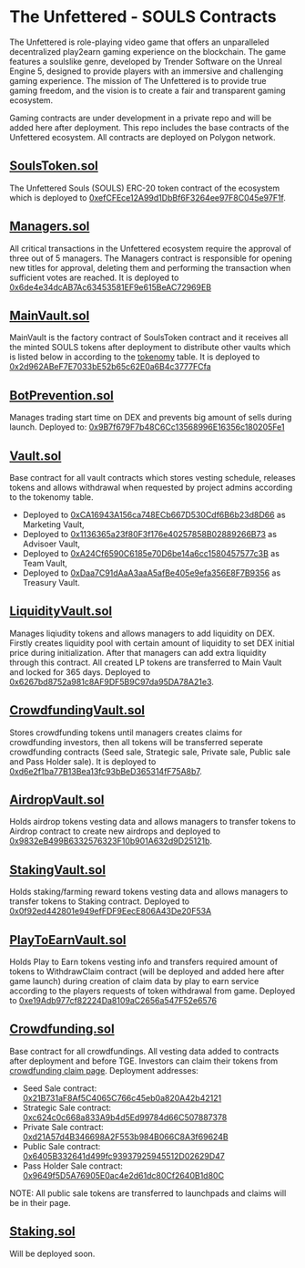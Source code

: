 # The Unfettered - SOULS Contracts
The Unfettered is role-playing video game that offers an unparalleled decentralized play2earn gaming experience on the blockchain. The game features a soulslike genre, developed by Trender Software on the Unreal Engine 5, designed to provide players with an immersive and challenging gaming experience. The mission of The Unfettered is to provide true gaming freedom, and the vision is to create a fair and transparent gaming ecosystem. 

Gaming contracts are under development in a private repo and will be added here after deployment. This repo includes the base contracts of the Unfettered ecosystem. All contracts are deployed on Polygon network.

## [SoulsToken.sol](https://github.com/unfetteredgame/Unfettered-Souls-Contracts/blob/main/contracts/SoulsToken.sol)
The Unfettered Souls (SOULS) ERC-20 token contract of the ecosystem which is deployed to [0xefCFEce12A99d1DbBf6F3264ee97F8C045e97F1f](https://polygonscan.com/address/0xefCFEce12A99d1DbBf6F3264ee97F8C045e97F1f#code). 

## [Managers.sol](https://github.com/unfetteredgame/Unfettered-Souls-Contracts/blob/main/contracts/Managers.sol)
All critical transactions in the Unfettered ecosystem require the approval of three out of 5 managers. The Managers contract is responsible for opening new titles for approval, deleting them and performing the transaction when sufficient votes are reached. It is deployed to [0x6de4e34dcAB7Ac63453581EF9e615BeAC72969EB](https://polygonscan.com/address/0x6de4e34dcAB7Ac63453581EF9e615BeAC72969EB)

## [MainVault.sol](https://github.com/unfetteredgame/Unfettered-Souls-Contracts/blob/main/contracts/MainVault.sol)
MainVault is the factory contract of SoulsToken contract and it receives all the minted SOULS tokens after deployment to distribute other vaults which is listed below in according to the [tokenomy](https://www.theunfettered.io/tokenomics.html) table. It is deployed to [0x2d962ABeF7E7033bE52b65c62E0a6B4c3777FCfa](https://polygonscan.com/address/0x2d962ABeF7E7033bE52b65c62E0a6B4c3777FCfa)

## [BotPrevention.sol](https://github.com/unfetteredgame/Unfettered-Souls-Contracts/blob/main/contracts/BotPrevention.sol)
Manages trading start time on DEX and prevents big amount of sells during launch. Deployed to: [0x9B7f679F7b48C6Cc13568996E16356c180205Fe1](https://polygonscan.com/address/0x9B7f679F7b48C6Cc13568996E16356c180205Fe1)

## [Vault.sol](https://github.com/unfetteredgame/Unfettered-Souls-Contracts/blob/main/contracts/Vaults/Vault.sol)
Base contract for all vault contracts which stores vesting schedule, releases tokens and allows withdrawal when requested by project admins according to the tokenomy table. 

  - Deployed to [0xCA16943A156ca748ECb667D530Cdf6B6b23d8D66](https://polygonscan.com/address/0xCA16943A156ca748ECb667D530Cdf6B6b23d8D66) as Marketing Vault, 
  -  Deployed to [0x1136365a23f80F3f176e40257858B02889266B73](https://polygonscan.com/address/0x1136365a23f80F3f176e40257858B02889266B73) as Advisoer Vault, 
 -  Deployed to [0xA24Cf6590C6185e70D6be14a6cc1580457577c3B](https://polygonscan.com/address/0xA24Cf6590C6185e70D6be14a6cc1580457577c3B) as Team Vault, 
 -  Deployed to [0xDaa7C91dAaA3aaA5afBe405e9efa356E8F7B9356](https://polygonscan.com/address/0xDaa7C91dAaA3aaA5afBe405e9efa356E8F7B9356) as Treasury Vault.

## [LiquidityVault.sol](https://github.com/unfetteredgame/Unfettered-Souls-Contracts/blob/main/contracts/Vaults/LiquidityVault.sol)
Manages liqiudity tokens and allows managers to add liquidity on DEX. Firstly creates liquidity pool with certain amount of liquidity to set DEX initial price during initialization. After that managers can add extra liquidity through this contract. All created LP tokens are transferred to Main Vault and locked for 365 days. Deployed to [0x6267bd8752a981c8AF9DF5B9C97da95DA78A21e3](https://polygonscan.com/address/0x6267bd8752a981c8AF9DF5B9C97da95DA78A21e3).

## [CrowdfundingVault.sol](https://github.com/unfetteredgame/Unfettered-Souls-Contracts/blob/main/contracts/Vaults/CrowdfundingVault.sol)
Stores crowdfunding tokens until managers creates claims for crowdfunding investors, then all tokens will be transferred seperate crowdfunding contracts (Seed sale, Strategic sale, Private sale, Public sale and Pass Holder sale). It is deployed to [0xd6e2f1ba77B13Bea13fc93bBeD365314fF75A8b7](https://polygonscan.com/address/0xd6e2f1ba77B13Bea13fc93bBeD365314fF75A8b7).

## [AirdropVault.sol](https://github.com/unfetteredgame/Unfettered-Souls-Contracts/blob/main/contracts/Vaults/AirdropVault.sol)
Holds airdrop tokens vesting data and allows managers to transfer tokens to Airdrop contract to create new airdrops and deployed to [0x9832eB499B6332576323F10b901A632d9D25121b](https://polygonscan.com/address/0x9832eB499B6332576323F10b901A632d9D25121b).

## [StakingVault.sol](https://github.com/unfetteredgame/Unfettered-Souls-Contracts/blob/main/contracts/Vaults/StakingVault.sol)
Holds staking/farming reward tokens vesting data and allows managers to transfer tokens to Staking contract. Deployed to [0x0f92ed442801e949efFDF9EecE806A43De20F53A](https://polygonscan.com/address/0x0f92ed442801e949efFDF9EecE806A43De20F53A)

## [PlayToEarnVault.sol](https://github.com/unfetteredgame/Unfettered-Souls-Contracts/blob/main/contracts/Vaults/PlayToEarnVault.sol)
Holds Play to Earn tokens vesting info and transfers required amount of tokens to WithdrawClaim contract (will be deployed and added here after game launch) during creation of claim data by play to earn service according to the players requests of token withdrawal from game. Deployed to [0xe19Adb977cf82224Da8109aC2656a547F52e6576](https://polygonscan.com/address/0xe19Adb977cf82224Da8109aC2656a547F52e6576)

## [Crowdfunding.sol](https://github.com/unfetteredgame/Unfettered-Souls-Contracts/blob/main/contracts/Claimables/Crowdfunding.sol)
Base contract for all crowdfundings. All vesting data added to contracts after deployment and before TGE. Investors can claim their tokens from [crowdfunding claim page](https://crowdfunding.theunfettered.io). Deployment addresses:

- Seed Sale contract: [0x21B731aF8Af5C4065C766c45eb0a820A42b42121](https://polygonscan.com/address/0x21B731aF8Af5C4065C766c45eb0a820A42b42121)
- Strategic Sale contract: [0xc624c0c668a833A9b4d5Ed99784d66C507887378](https://polygonscan.com/address/0xc624c0c668a833A9b4d5Ed99784d66C507887378)
- Private Sale contract: [0xd21A57d4B346698A2F553b984B066C8A3f69624B](https://polygonscan.com/address/0xd21A57d4B346698A2F553b984B066C8A3f69624B)
- Public Sale contract: [0x6405B332641d499fc93937925945512D02629D47](https://polygonscan.com/address/0x6405B332641d499fc93937925945512D02629D47)
- Pass Holder Sale contract: [0x9649f5D5A76905E0ac4e2d61dc80Cf2640B1d80C](https://polygonscan.com/address/0x9649f5D5A76905E0ac4e2d61dc80Cf2640B1d80C)

NOTE: All public sale tokens are transferred to launchpads and claims will be in their page. 

## [Staking.sol](https://github.com/unfetteredgame/Unfettered-Souls-Contracts/blob/main/contracts/Claimables/Staking.sol) 
Will be deployed soon.

